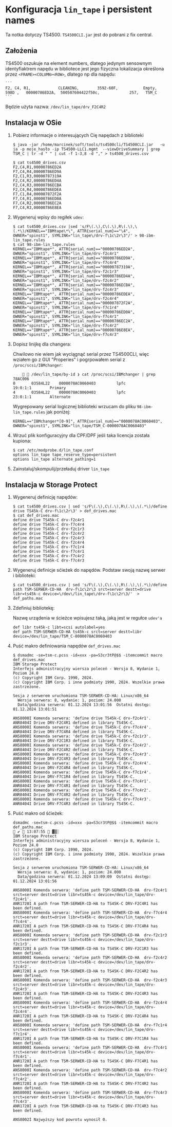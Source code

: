 # Konfiguracja `lin_tape`  i persistent names

Ta notka dotyczy TS4500. `TS4500CLI.jar` jest do pobrani z fix central. 

## Założenia

TS4500 oszukuje na element numbers, dlatego jedynym sensownym identyfiaktrem napędu w bibliotece jest jego fizyczna lokalizacja określona przez `<FRAME><COLUMN><ROW>`, dlatego np dla napędu: 

	```
	F2, C4, R1,            CLEANING,        3592-60F,           Empty,       598D ,   00000786ED2A,  500507604422f50c,             257,   TSM_C
	```

Będzie użyta nazwa: `/dev/lin_tape/drv_F2C4R2`

## Instalacja w OSie

1. Pobierz informacje o interesujących Cię napędach z biblioteki

	```shell
	$ java -jar /home/marcinek/soft/tools/ts4500cli/TS4500CLI.jar   -u ja -p moje_hasło -ip TS4500-LLC1.mgmt  --viewDriveSummary | grep TSM_C | tr -d " " | cut -f 1-3,8 -d "," > ts4500_drives.csv

	$ cat ts4500_drives.csv
	F2,C4,R1,00000786ED2A
	F7,C4,R4,00000786ED9A
	F2,C1,R3,00000787319A
	F2,C4,R2,00000786ED4A
	F2,C4,R3,00000786ECBA
	F2,C4,R4,00000786EDEA
	F7,C1,R4,000007872F2A
	F7,C4,R1,00000786ED0A
	F7,C4,R2,00000786EC2A
	F7,C4,R3,00000786E8EA
	```

1. Wygeneruj wpisy do regiłek `udev`: 

	```shell
	$ cat ts4500_drives.csv |sed 's/F\(.\),C\(.\),R\(.\),\(.*\)/KERNEL=="IBMtape\*\", ATTR{serial_num}=="\4", OWNER="spinst1", SYMLINK="lin_tape\/drv-f\1c\2r\3"/' > 98-ibm-lin_tape.rules
	$ cat 98-ibm-lin_tape.rules
	KERNEL=="IBMtape*", ATTR{serial_num}=="00000786ED2A", OWNER="spinst1", SYMLINK="lin_tape/drv-f2c4r1"
	KERNEL=="IBMtape*", ATTR{serial_num}=="00000786ED9A", OWNER="spinst1", SYMLINK="lin_tape/drv-f7c4r4"
	KERNEL=="IBMtape*", ATTR{serial_num}=="00000787319A", OWNER="spinst1", SYMLINK="lin_tape/drv-f2c1r3"
	KERNEL=="IBMtape*", ATTR{serial_num}=="00000786ED4A", OWNER="spinst1", SYMLINK="lin_tape/drv-f2c4r2"
	KERNEL=="IBMtape*", ATTR{serial_num}=="00000786ECBA", OWNER="spinst1", SYMLINK="lin_tape/drv-f2c4r3"
	KERNEL=="IBMtape*", ATTR{serial_num}=="00000786EDEA", OWNER="spinst1", SYMLINK="lin_tape/drv-f2c4r4"
	KERNEL=="IBMtape*", ATTR{serial_num}=="000007872F2A", OWNER="spinst1", SYMLINK="lin_tape/drv-f7c1r4"
	KERNEL=="IBMtape*", ATTR{serial_num}=="00000786ED0A", OWNER="spinst1", SYMLINK="lin_tape/drv-f7c4r1"
	KERNEL=="IBMtape*", ATTR{serial_num}=="00000786EC2A", OWNER="spinst1", SYMLINK="lin_tape/drv-f7c4r2"
	KERNEL=="IBMtape*", ATTR{serial_num}=="00000786E8EA", OWNER="spinst1", SYMLINK="lin_tape/drv-f7c4r3"
	```

1. Dopisz linijkę dla changera: 

	Chwilowo nie wiem jak wyciągnąć serial przez TS4500CLI, więc wziałem go z GUI "Properies" i pogrpowałem serial z `/proc/scsi/IBMchanger`:

	```shell
		  /dev/lin_tape/by-id ❯ cat /proc/scsi/IBMchanger | grep 78AC006
	0       03584L22    0000078AC0060403         lpfc                      19:0:1:1        Primary   
	4       03584L22    0000078AC0060403         lpfc                      23:0:1:1        Alternate 
	```

	Wygrepowany serial logicznej biblioteki wrzucam do pliku `98-ibm-lin_tape.rules` jak poniżej:

	```
	KERNEL=="IBMchanger*[0-9]", ATTR{serial_num}=="0000078AC0060403", OWNER="spinst1", SYMLINK="lin_tape/TSM_C-0000078AC0060403"
	```

1. Wrzuć plik konfiguracyjny dla CPF/DPF jeśli taka licencja została kupiona:

	```shell
	$ cat /etc/modprobe.d/lin_tape.conf 
	options lin_tape tape_reserve_type=persistent
	options lin_tape alternate_pathing=1
	```

1. Zainstaluj/skompulij/przeładuj driver `lin_tape`


## Instalacja w Storage Protect

1. Wygeneruj definicję napędów:

	```shell
	$ cat ts4500_drives.csv | sed 's/F\(.\),C\(.\),R\(.\),\(.*\)/define drive TS45k-C drv-f\1c\2r\3' > def_drives.mac
	$ cat def_drives.mac
	define drive TS45k-C drv-f2c4r1
	define drive TS45k-C drv-f7c4r4
	define drive TS45k-C drv-f2c1r3
	define drive TS45k-C drv-f2c4r2
	define drive TS45k-C drv-f2c4r3
	define drive TS45k-C drv-f2c4r4
	define drive TS45k-C drv-f7c1r4
	define drive TS45k-C drv-f7c4r1
	define drive TS45k-C drv-f7c4r2
	define drive TS45k-C drv-f7c4r3
	```
1. Wygeneruj definicje sćieżek do napędów. Podstaw swoją nazwę serwer i biblioteki:

	```shell
	$ cat ts4500_drives.csv | sed 's/F\(.\),C\(.\),R\(.\),\(.*\)/define path TSM-SERWER-CD-HA  drv-f\1c\2r\3 srct=server destt=drive libr=ts45k-c device=\/dev\/lin_tape\/drv-f\1c\2r\3/'  > def_paths.mac
	```

1. Zdefiniuj bibliotekę:

	Nazwę urządenia w ścieżce wpisujesz taką, jaką jest w regułce `udev'a`

	```
	def libr ts45k-c libt=scsi autolabel=yes
	def path TSM-SERWER-CD-HA ts45k-c srct=server destt=libr device=/dev/lin_tape/TSM_C-0000078AC0060403
	```

1. Puść makro definiowania napędów `def_drives.mac`

	```shell
	$ dsmadmc -se=tsm-c.pcss -id=xxx -pa=S3cr3tP@$$ -itemcommit macro def_drives.mac      
	IBM Storage Protect
	Interfejs administracyjny wiersza poleceń - Wersja 8, Wydanie 1, Poziom 24.0
	(c) Copyright IBM Corp. 1990, 2024.
	(c) Copyright IBM Corp. i inne podmioty 1990, 2024. Wszelkie prawa zastrzeżone.

	Sesja z serwerem uruchomiona TSM-SERWER-CD-HA: Linux/x86_64
	  Wersja serwera: 8, wydanie: 1, poziom: 24.000
	  Data/godzina serwera: 01.12.2024 13:01:56  Ostatni dostęp: 01.12.2024 13:01:51

	ANS8000I Komenda serwera: 'define drive TS45k-C drv-f2c4r1'.
	ANR8404I Drive DRV-F2C4R1 defined in library TS45K-C.
	ANS8000I Komenda serwera: 'define drive TS45k-C drv-f7c4r4'.
	ANR8404I Drive DRV-F7C4R4 defined in library TS45K-C.
	ANS8000I Komenda serwera: 'define drive TS45k-C drv-f2c1r3'.
	ANR8404I Drive DRV-F2C1R3 defined in library TS45K-C.
	ANS8000I Komenda serwera: 'define drive TS45k-C drv-f2c4r2'.
	ANR8404I Drive DRV-F2C4R2 defined in library TS45K-C.
	ANS8000I Komenda serwera: 'define drive TS45k-C drv-f2c4r3'.
	ANR8404I Drive DRV-F2C4R3 defined in library TS45K-C.
	ANS8000I Komenda serwera: 'define drive TS45k-C drv-f2c4r4'.
	ANR8404I Drive DRV-F2C4R4 defined in library TS45K-C.
	ANS8000I Komenda serwera: 'define drive TS45k-C drv-f7c1r4'.
	ANR8404I Drive DRV-F7C1R4 defined in library TS45K-C.
	ANS8000I Komenda serwera: 'define drive TS45k-C drv-f7c4r1'.
	ANR8404I Drive DRV-F7C4R1 defined in library TS45K-C.
	ANS8000I Komenda serwera: 'define drive TS45k-C drv-f7c4r2'.
	ANR8404I Drive DRV-F7C4R2 defined in library TS45K-C.
	ANS8000I Komenda serwera: 'define drive TS45k-C drv-f7c4r3'.
	ANR8404I Drive DRV-F7C4R3 defined in library TS45K-C.

	```

1. Puść makro od śćieżek:

	```shell
	dsmadmc -se=tsm-c.pcss -id=xxx -pa=S3cr3tP@$$ -itemcommit macro def_paths.mac                                                                        ✔  13:07:55  ▓▒░
	IBM Storage Protect
	Interfejs administracyjny wiersza poleceń - Wersja 8, Wydanie 1, Poziom 24.0
	(c) Copyright IBM Corp. 1990, 2024.
	(c) Copyright IBM Corp. i inne podmioty 1990, 2024. Wszelkie prawa zastrzeżone.

	Sesja z serwerem uruchomiona TSM-SERWER-CD-HA: Linux/x86_64
	  Wersja serwera: 8, wydanie: 1, poziom: 24.000
	  Data/godzina serwera: 01.12.2024 13:09:09  Ostatni dostęp: 01.12.2024 13:01:56

	ANS8000I Komenda serwera: 'define path TSM-SERWER-CD-HA  drv-f2c4r1 srct=server destt=drive libr=ts45k-c device=/dev/lin_tape/drv-f2c4r1'.
	ANR1720I A path from TSM-SERWER-CD-HA to TS45K-C DRV-F2C4R1 has been defined.
	ANS8000I Komenda serwera: 'define path TSM-SERWER-CD-HA  drv-f7c4r4 srct=server destt=drive libr=ts45k-c device=/dev/lin_tape/drv-f7c4r4'.
	ANR1720I A path from TSM-SERWER-CD-HA to TS45K-C DRV-F7C4R4 has been defined.
	ANS8000I Komenda serwera: 'define path TSM-SERWER-CD-HA  drv-f2c1r3 srct=server destt=drive libr=ts45k-c device=/dev/lin_tape/drv-f2c1r3'.
	ANR1720I A path from TSM-SERWER-CD-HA to TS45K-C DRV-F2C1R3 has been defined.
	ANS8000I Komenda serwera: 'define path TSM-SERWER-CD-HA  drv-f2c4r2 srct=server destt=drive libr=ts45k-c device=/dev/lin_tape/drv-f2c4r2'.
	ANR1720I A path from TSM-SERWER-CD-HA to TS45K-C DRV-F2C4R2 has been defined.
	ANS8000I Komenda serwera: 'define path TSM-SERWER-CD-HA  drv-f2c4r3 srct=server destt=drive libr=ts45k-c device=/dev/lin_tape/drv-f2c4r3'.
	ANR1720I A path from TSM-SERWER-CD-HA to TS45K-C DRV-F2C4R3 has been defined.
	ANS8000I Komenda serwera: 'define path TSM-SERWER-CD-HA  drv-f2c4r4 srct=server destt=drive libr=ts45k-c device=/dev/lin_tape/drv-f2c4r4'.
	ANR1720I A path from TSM-SERWER-CD-HA to TS45K-C DRV-F2C4R4 has been defined.
	ANS8000I Komenda serwera: 'define path TSM-SERWER-CD-HA  drv-f7c1r4 srct=server destt=drive libr=ts45k-c device=/dev/lin_tape/drv-f7c1r4'.
	ANR1720I A path from TSM-SERWER-CD-HA to TS45K-C DRV-F7C1R4 has been defined.
	ANS8000I Komenda serwera: 'define path TSM-SERWER-CD-HA  drv-f7c4r1 srct=server destt=drive libr=ts45k-c device=/dev/lin_tape/drv-f7c4r1'.
	ANR1720I A path from TSM-SERWER-CD-HA to TS45K-C DRV-F7C4R1 has been defined.
	ANS8000I Komenda serwera: 'define path TSM-SERWER-CD-HA  drv-f7c4r2 srct=server destt=drive libr=ts45k-c device=/dev/lin_tape/drv-f7c4r2'.
	ANR1720I A path from TSM-SERWER-CD-HA to TS45K-C DRV-F7C4R2 has been defined.
	ANS8000I Komenda serwera: 'define path TSM-SERWER-CD-HA  drv-f7c4r3 srct=server destt=drive libr=ts45k-c device=/dev/lin_tape/drv-f7c4r3'.
	ANR1720I A path from TSM-SERWER-CD-HA to TS45K-C DRV-F7C4R3 has been defined.

	ANS8002I Najwyższy kod powrotu wynosił 0.
	```
